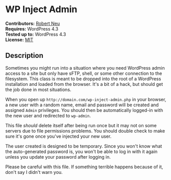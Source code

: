 # WP Inject Admin

__Contributors:__ [Robert Neu](https://github.com/robneu)  
__Requires:__ WordPress 4.3  
__Tested up to:__ WordPress 4.3  
__License:__ [MIT](http://wpsitecare.mit-license.org/)  

## Description ##

Sometimes you might run into a situation where you need WordPress admin access to a site but only have sFTP, shell, or some other connection to the filesystem. This class is meant to be dropped into the root of a WordPress installation and loaded from the browser. It's a bit of a hack, but should get the job done in most situations.

When you open up `http://domain.com/wp-inject-admin.php` in your browser, a new user with a random name, email and password will be created and assigned `Admin` privileges. You should then be automatically logged-in with the new user and redirected to `wp-admin`.

This file *should* delete itself after being run once but it may not on some servers due to file permissions problems. You should double check to make sure it's gone once you've injected your new user.

The user created is designed to be temporary. Since you won't know what the auto-generated password is, you won't be able to log in with it again unless you update your password after logging in.

Please be careful with this file. If something terrible happens because of it, don't say I didn't warn you.
